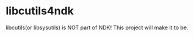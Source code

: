 libcutils4ndk
=============

libcutils(or libsysutils) is NOT part of NDK! This project will make it to be.
